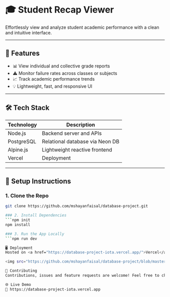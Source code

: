 # 🎓 Student Recap Viewer

Effortlessly view and analyze student academic performance with a clean and intuitive interface.

---

## 🚀 Features

- 📊 View individual and collective grade reports
- ⚠️ Monitor failure rates across classes or subjects
- 📈 Track academic performance trends
- 💡 Lightweight, fast, and responsive UI

---

## 🛠 Tech Stack

| Technology     | Description                      |
|----------------|----------------------------------|
| Node.js        | Backend server and APIs          |
| PostgreSQL     | Relational database via Neon DB  |
| Alpine.js      | Lightweight reactive frontend    |
| Vercel         | Deployment              |

---

## 🔧 Setup Instructions

### 1. Clone the Repo

```bash
git clone https://github.com/mshayanfaisal/database-project.git

### 2. Install Dependencies
```npm init
npm install

### 3. Run the App Locally
```npm run dev

🖥️ Deployment
Hosted on <a href="https://database-project-iota.vercel.app/">Vercel</a>

<img src="https://github.com/mshayanfaisal/database-project/blob/master/database-project-master/assets/ss-1.png" width="600" alt="Screenshot 1" /> <br/> <img src="https://github.com/mshayanfaisal/database-project/blob/master/database-project-master/assets/ss-2.png" width="600" alt="Screenshot 2" /> <br/> <img src="https://github.com/mshayanfaisal/database-project/blob/master/database-project-master/assets/ss-3.png" width="600" alt="Screenshot 3" />

🤝 Contributing
Contributions, issues and feature requests are welcome! Feel free to check issues page.

🌐 Live Demo
🔗 https://database-project-iota.vercel.app
